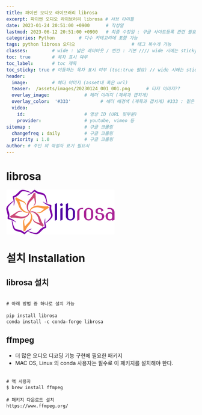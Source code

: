 ```yaml
---
title: 파이썬 오디오 라이브러리 librosa
excerpt: 파이썬 오디오 라이브러리 librosa # 서브 타이틀
date: 2023-01-24 20:51:00 +0900      # 작성일
lastmod: 2023-06-12 20:51:00 +0900   # 최종 수정일 : 구글 사이트등록 관련 필요
categories: Python         # 다수 카테고리에 포함 가능
tags: python librosa 오디오                     # 태그 복수개 가능
classes:         # wide : 넓은 레이아웃 / 빈칸 : 기본 //// wide 시에는 sticky toc 불가
toc: true        # 목차 표시 여부
toc_label:       # toc 제목
toc_sticky: true # 이동하는 목차 표시 여부 (toc:true 필요) // wide 시에는 sticky toc 불가
header: 
  image:         # 헤더 이미지 (asset내 혹은 url)
  teaser:  /assets/images/20230124_001_001.png      # 티저 이미지??
  overlay_image:             # 헤더 이미지 (제목과 겹치게)
  overlay_color:  '#333'           # 헤더 배경색 (제목과 겹치게) #333 : 짙은 회색
  video:
    id:                      # 영상 ID (URL 뒷부분)
    provider:                # youtube, vimeo 등
sitemap :                    # 구글 크롤링
  changefreq : daily         # 구글 크롤링
  priority : 1.0             # 구글 크롤링
author: # 주인 외 작성자 표기 필요시
---
```

<!--postNo: 20230124_001-->

# librosa

![](/assets/images/20230124_001_001.png)


# 설치 Installation

## librosa 설치

```terminal

# 아래 방법 중 하나로 설치 가능

pip install librosa
conda install -c conda-forge librosa

```

## ffmpeg

* 더 많은 오디오 디코딩 기능 구현에 필요한 패키지  
* MAC OS, Linux 의 conda 사용자는 필수로 이 패키지를 설치해야 한다.  

```terminal

# 맥 사용자
$ brew install ffmpeg

# 패키지 다운로드 설치
https://www.ffmpeg.org/

```